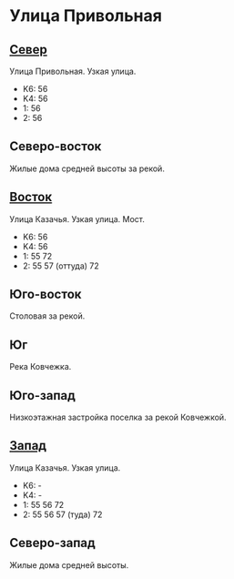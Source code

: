 # Улица Привольная

## [Север](./10420060.md)

Улица Привольная.
Узкая улица.

* K6:   56
* K4:   56
* 1:    56
* 2:    56

## Северо-восток

Жилые дома средней высоты за рекой.

## [Восток](./10440070.md)

Улица Казачья.
Узкая улица.
Мост.

* K6:   56
* K4:   56
* 1:    55  72
* 2:    55  57 (оттуда) 72

## Юго-восток

Столовая за рекой.

## Юг

Река Ковчежка.

## Юго-запад

Низкоэтажная застройка поселка за рекой Ковчежкой.

## [Запад](./10410070.md)

Улица Казачья.
Узкая улица.

* K6:   -
* K4:   -
* 1:    55  56  72
* 2:    55  56  57 (туда)   72

## Северо-запад

Жилые дома средней высоты.
